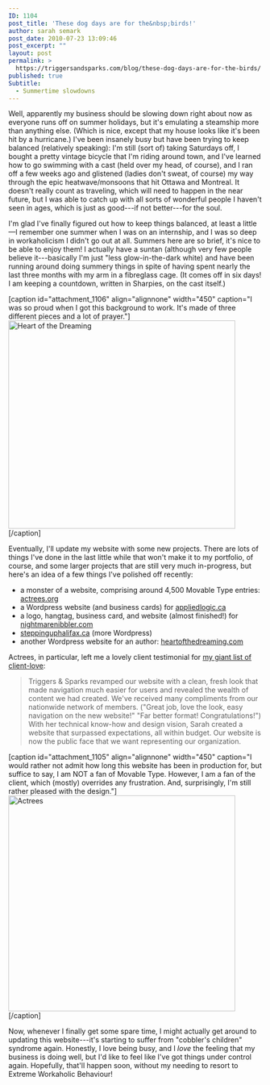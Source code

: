```yaml
---
ID: 1104
post_title: 'These dog days are for the&nbsp;birds!'
author: sarah semark
post_date: 2010-07-23 13:09:46
post_excerpt: ""
layout: post
permalink: >
  https://triggersandsparks.com/blog/these-dog-days-are-for-the-birds/
published: true
Subtitle:
  - Summertime slowdowns
---
```

Well, apparently my business should be slowing down right about now as everyone runs off on summer holidays, but it's emulating a steamship more than anything else. (Which is nice, except that my house looks like it's been hit by a hurricane.) I've been insanely busy but have been trying to keep balanced (relatively speaking): I'm still (sort of) taking Saturdays off, I bought a pretty vintage bicycle that I'm riding around town, and I've learned how to go swimming with a cast (held over my head, of course), and I ran off a few weeks ago and glistened (ladies don't sweat, of course) my way through the epic heatwave/monsoons that hit Ottawa and Montreal. It doesn't really count as traveling, which will need to happen in the near future, but I was able to catch up with all sorts of wonderful people I haven't seen in ages, which is just as good---if not better---for the soul.

I'm glad I've finally figured out how to keep things balanced, at least a little—I remember one summer when I was on an internship, and I was so deep in workaholicism I didn't go out at all. Summers here are so brief, it's nice to be able to enjoy them! I actually have a suntan (although very few people believe it---basically I'm just "less glow-in-the-dark white) and have been running around doing summery things in spite of having spent nearly the last three months with my arm in a fibreglass cage. (It comes off in six days! I am keeping a countdown, written in Sharpies, on the cast itself.)
<!--more-->

[caption id="attachment_1106" align="alignnone" width="450" caption="I was so proud when I got this background to work. It&#39;s made of three different pieces and a lot of prayer."]<a href="http://triggersandsparks.com/wp-content/uploads/2010/07/heart1.png"><img class="size-medium wp-image-1106 " title="Heart of the Dreaming" src="http://triggersandsparks.com/wp-content/uploads/2010/07/heart1-500x459.png" alt="Heart of the Dreaming" width="450" height="413" /></a>[/caption]

Eventually, I'll update my website with some new projects. There are lots of things I've done in the last little while that won't make it to my portfolio, of course, and some larger projects that are still very much in-progress, but here's an idea of a few things I've polished off recently:
<ul>
	<li>a monster of a website, comprising around 4,500 Movable Type entries: <a href="http://actrees.org">actrees.org</a></li>
	<li>a Wordpress website (and business cards) for <a href="http://appliedlogic.ca">appliedlogic.ca</a></li>
	<li>a logo, hangtag, business card, and website (almost finished!) for <a href="http://nightmarenibbler.com">nightmarenibbler.com</a></li>
	<li><a href="http://steppinguphalifax.ca">steppinguphalifax.ca</a> (more Wordpress)</li>
	<li>another Wordpress website for an author: <a href="http://heartofthedreaming.com">heartofthedreaming.com</a></li>
</ul>
Actrees, in particular, left me a lovely client testimonial for <a href="http://triggersandsparks.com/clients/">my giant list of client-love</a>:
<blockquote><img src="chrome-extension://ckibcdccnfeookdmbahgiakhnjcddpki/cannotSave.jpg" alt="" />Triggers &amp; Sparks revamped our website with a clean, fresh look that made navigation much easier for users and revealed the wealth of content we had created. We've received many compliments from our nationwide network of members. ("Great job, love the look, easy navigation on the new website!" "Far better format! Congratulations!")
With her technical know-how and design vision, Sarah created a website that surpassed expectations, all within budget. Our website is now the public face that we want representing our organization.</blockquote>
[caption id="attachment_1105" align="alignnone" width="450" caption="I would rather not admit how long this website has been in production for, but suffice to say, I am NOT a fan of Movable Type. However, I am a fan of the client, which (mostly) overrides any frustration. And, surprisingly, I&#39;m still rather pleased with the design."]<a href="http://triggersandsparks.com/wp-content/uploads/2010/07/actrees.png"><img class="size-medium wp-image-1105 " title="Actrees" src="http://triggersandsparks.com/wp-content/uploads/2010/07/actrees-500x476.png" alt="Actrees" width="450" height="428" /></a>[/caption]

Now, whenever I finally get some spare time, I might actually get around to updating this website---it's starting to suffer from "cobbler's children" syndrome again. Honestly, I love being busy, and I <em>love</em> the feeling that my business is doing well, but I'd like to feel like I've got things under control again. Hopefully, that'll happen soon, without my needing to resort to Extreme Workaholic Behaviour!